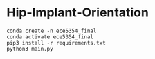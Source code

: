 # Hip-Implant-Orientation

```
conda create -n ece5354_final
conda activate ece5354_final
pip3 install -r requirements.txt
python3 main.py
```

